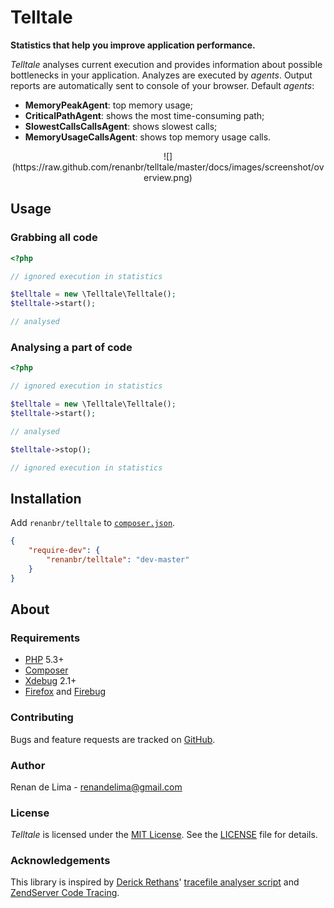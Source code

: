 # Telltale

__Statistics that help you improve application performance.__

_Telltale_ analyses current execution and provides information about possible bottlenecks in your application.
Analyzes are executed by _agents_.
Output reports are automatically sent to console of your browser.
Default _agents_:

- __MemoryPeakAgent__: top memory usage;
- __CriticalPathAgent__: shows the most time-consuming path;
- __SlowestCallsCallsAgent__: shows slowest calls;
- __MemoryUsageCallsAgent__: shows top memory usage calls.

<p align="center">
![](https://raw.github.com/renanbr/telltale/master/docs/images/screenshot/overview.png)
<p>

## Usage

### Grabbing all code

```php
<?php

// ignored execution in statistics

$telltale = new \Telltale\Telltale();
$telltale->start();

// analysed
```

### Analysing a part of code

```php
<?php

// ignored execution in statistics

$telltale = new \Telltale\Telltale();
$telltale->start();

// analysed

$telltale->stop();

// ignored execution in statistics
```

## Installation


Add `renanbr/telltale` to [`composer.json`](http://getcomposer.org/).

``` json
{
    "require-dev": {
        "renanbr/telltale": "dev-master"
    }
}
```

## About

### Requirements

- [PHP](http://php.net) 5.3+
- [Composer](http://getcomposer.org)
- [Xdebug](http://xdebug.org/wizard.php) 2.1+
- [Firefox](https://addons.mozilla.org/en-US/firefox/addon/firebug/) and [Firebug](https://addons.mozilla.org/en-US/firefox/addon/firephp/)

### Contributing

Bugs and feature requests are tracked on [GitHub](https://github.com/renanbr/telltale/issues).

### Author

Renan de Lima - <renandelima@gmail.com>

### License

_Telltale_ is licensed under the [MIT License](http://opensource.org/licenses/MIT). See the [LICENSE](https://github.com/renanbr/telltale/blob/master/LICENSE) file for details.

### Acknowledgements

This library is inspired by [Derick Rethans](https://github.com/derickr)' [tracefile analyser script](http://derickrethans.nl/xdebug-and-tracing-memory-usage.html) and [ZendServer Code Tracing](https://www.zend.com/en/products/server/zend-server-code-tracing).
